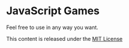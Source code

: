 JavaScript Games
================

Feel free to use in any way you want.

This content is released under the [MIT License](http://opensource.org/licenses/MIT) 
